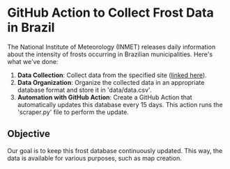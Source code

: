 # GitHub Action to Collect Frost Data in Brazil

The National Institute of Meteorology (INMET) releases daily information about the intensity of frosts occurring in Brazilian municipalities. Here's what we've done:

1. **Data Collection**: Collect data from the specified site ([linked here](https://portal.inmet.gov.br/paginas/geadas#)).
2. **Data Organization**: Organize the collected data in an appropriate database format and store it in 'data/data.csv'.
3. **Automation with GitHub Action**: Create a GitHub Action that automatically updates this database every 15 days. This action runs the 'scraper.py' file to perform the update.

## Objective

Our goal is to keep this frost database continuously updated. This way, the data is available for various purposes, such as map creation.

